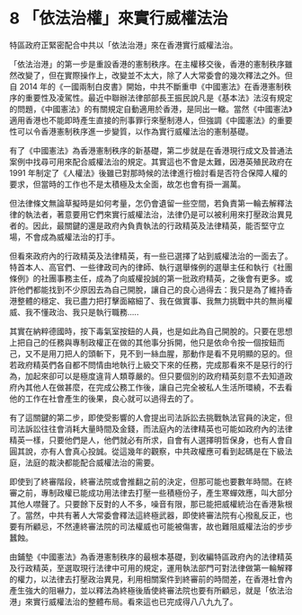 # 8  「依法治權」來實行威權法治

特區政府正緊密配合中共以「依法治港」來在香港實行威權法治。

「依法治港」的第一步是重設香港的憲制秩序。在主權移交後，香港的憲制秩序雖然改變了，但在實際操作上，改變並不太大，除了人大常委會的幾次釋法之外。但自 2014 年的《一國兩制白皮書》開始，中共不斷重申《中國憲法》在香港憲制秩序的重要性及凌駕性。最近中聯辦法律部部長王振民說凡是《基本法》法沒有規定的問題，《中國憲法》的有關規定自動適用於香港，是同出一轍。當然《中國憲法》適用香港也不能即時產生直接的刑事罪行來壓制港人，但強調《中國憲法》的重要性可以令香港憲制秩序進一步變質，以作為實行威權法治的憲制基礎。

有了《中國憲法》為香港憲制秩序的新基礎，第二步就是在香港現行成文及普通法案例中找尋可用來配合威權法治的規定。其實這也不會是太難，因港英殖民政府在 1991 年制定了《人權法》後雖已對那時候的法律進行檢討看是否符合保障人權的要求，但當時的工作也不是太積極及太全面，故怎也會有掛一漏萬。

但法律條文無論草擬時是如何考量，怎仍會遺留一些空間，若負責第一輪去解釋法律的執法者，著意要用它們來實行威權法治，法律仍是可以被利用來打壓政治異見者的。因此，最關鍵的還是政府內負責執法的行政精英及法律精英，能否堅守立場，不會成為威權法治的打手。

但看來政府內的行政精英及法律精英，有一些已選擇了站到威權法治的一面去了。特首本人、高官們、一些律政司內的律師、執行選舉條例的選舉主任和執行《社團條例》的社團事務主任，成為了向威權投誠的第一批政府精英，之後會有更多。或許他們都能找到不少原因去為自己開脫，讓自己的良心過得去：我只是為了維持香港整體的穩定、我已盡力把打擊面縮細了、我在做實事、我無力挑戰中共的無尚權威、我不懂政治、我只是執行職務…..

其實在納粹德國時，按下毒氣室按鈕的人員，也是如此為自己開脫的。只要在思想上把自己的任務與專制政權正在做的其他事分拆開，他只是依命令按一個按鈕而己，又不是用刀把人的頭斬下，見不到一絲血腥，那動作是看不見明顯的惡的。但若政府精英們各自都不問情由地執行上級交下來的任務，完成那看來不是惡行的行為，加起來卻可以是極度違背人類尊嚴的。但只要個別的政府精英刻意不去知道政府內其他人在做甚麼，在完成公務工作後，讓自己完全被私人生活所環繞，不去看他的工作在社會產生的後果，良心就可以過得去的了。

有了這關鍵的第二步，即使受影響的人會提出司法訴訟去挑戰執法官員的決定，但司法訴訟往往會消耗大量時間及金錢，而法庭內的法律精英也可能如政府內的法律精英一樣，只要他們是人，他們就必有所求，自會有人選擇明哲保身，也有人會自圓其說，亦有人會真心投誠。從這幾年的觀察，中共政權應可看到起碼是在下級法庭，法庭的裁決都能配合威權法治的需要。

即使到了終審階段，終審法院或會推翻之前的決定，但那可能也要數年時間。在終審之前，專制政權已能成功用法律去打壓一些積極份子，產生寒蟬效應，叫大部分其他人噤聲了。只要餘下反對的人不多，噪音有限，那已能把威權統治在香港紥根了。當然，中共有著人大常委會釋法這終極武器，即使終審法院有心撥亂反正，也要有所顧忌，不然連終審法院的司法權威也可能被傷害，故也難阻威權法治的步步蠶蝕。

由鋪墊《中國憲法》為香港憲制秩序的最根本基礎，到收編特區政府內的法律精英及行政精英，至選取現行法律中可用的規定，運用執法部門可對法律做第一輪解釋的權力，以法律去打壓政治異見，利用相關案件到終審前的時間差，在香港社會內產生強大的阻嚇力，並以釋法為終極後盾使終審法院也要有所顧忌，就是「依法治港」來實行威權法治的整體布局。看來這也已完成得八八九九了。